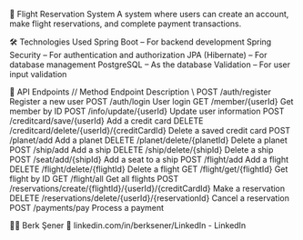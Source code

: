 🚀 Flight Reservation System
A system where users can create an account, make flight reservations, and complete payment transactions.

🛠️ Technologies Used
Spring Boot – For backend development
Spring Security – For authentication and authorization
JPA (Hibernate) – For database management
PostgreSQL – As the database
Validation – For user input validation

🔑 API Endpoints
// Method	Endpoint	Description \\
POST	/auth/register	Register a new user
POST	/auth/login	User login
GET	/member/{userId}	Get member by ID
POST	/info/update/{userId}	Update user information
POST	/creditcard/save/{userId}	Add a credit card
DELETE	/creditcard/delete/{userId}/{creditCardId}	Delete a saved credit card
POST	/planet/add	Add a planet
DELETE	/planet/delete/{planetId}	Delete a planet
POST	/ship/add	Add a ship
DELETE	/ship/delete/{shipId}	Delete a ship
POST	/seat/add/{shipId}	Add a seat to a ship
POST	/flight/add	Add a flight
DELETE	/flight/delete/{flightId}	Delete a flight
GET	/flight/get/{flightId}	Get flight by ID
GET	/flight/all	Get all flights
POST	/reservations/create/{flightId}/{userId}/{creditCardId}	Make a reservation
DELETE	/reservations/delete/{userId}/{reservationId}	Cancel a reservation
POST	/payments/pay	Process a payment


👨‍💻 Berk Şener
🔗 linkedin.com/in/berksener/LinkedIn - LinkedIn
